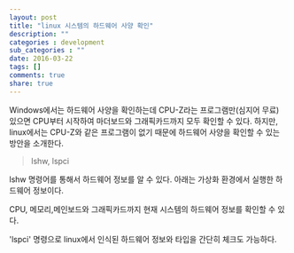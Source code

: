 ```yaml
---
layout: post
title: "linux 시스템의 하드웨어 사양 확인"
description: ""
categories : development
sub_categories : ""
date: 2016-03-22
tags: []
comments: true
share: true
---
```


Windows에서는 하드웨어 사양을 확인하는데 CPU-Z라는 프로그램만(심지어 무료) 있으면 CPU부터 시작하여 마더보드와 그래픽카드까지
모두 확인할 수 있다. 하지만, linux에서는 CPU-Z와 같은 프로그램이 없기 때문에 하드웨어 사양을 확인할 수 있는 방안을 소개한다.

  

> lshw, lspci

  

lshw 명령어를 통해서 하드웨어 정보를 알 수 있다. 아래는 가상화 환경에서 실행한 하드웨어 정보이다.

CPU, 메모리,메인보드와 그래픽카드까지 현재 시스템의 하드웨어 정보를 확인할 수 있다.

'lspci' 명령으로 linux에서 인식된 하드웨어 정보와 타입을 간단히 체크도 가능하다.

